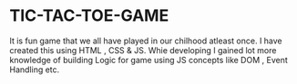# TIC-TAC-TOE-GAME
It is fun game that we all have played in our chilhood atleast once. I have created this using HTML , CSS &amp; JS. Whie developing I gained lot more knowledge of building Logic for game using JS concepts like DOM , Event Handling etc.
